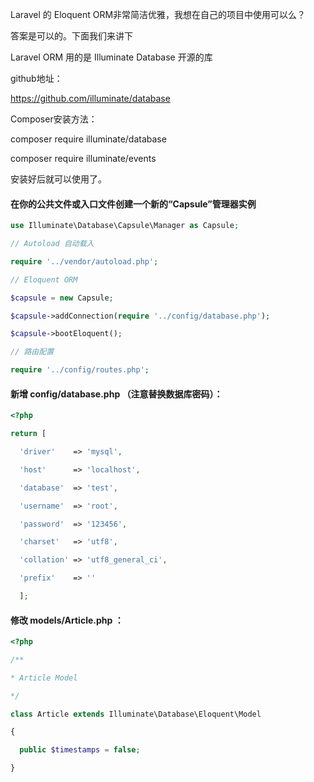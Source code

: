 Laravel 的 Eloquent ORM非常简洁优雅，我想在自己的项目中使用可以么？

答案是可以的。下面我们来讲下

Laravel ORM 用的是 Illuminate Database 开源的库

github地址：

https://github.com/illuminate/database

Composer安装方法：

composer require illuminate/database

composer require illuminate/events

安装好后就可以使用了。

#### 在你的公共文件或入口文件创建一个新的“Capsule”管理器实例
```php
use Illuminate\Database\Capsule\Manager as Capsule;

// Autoload 自动载入

require '../vendor/autoload.php';

// Eloquent ORM

$capsule = new Capsule;

$capsule->addConnection(require '../config/database.php');

$capsule->bootEloquent();

// 路由配置

require '../config/routes.php';
```
#### 新增 config/database.php （注意替换数据库密码）：
```php
<?php

return [

  'driver'    => 'mysql',

  'host'      => 'localhost',

  'database'  => 'test',

  'username'  => 'root',

  'password'  => '123456',

  'charset'   => 'utf8',

  'collation' => 'utf8_general_ci',

  'prefix'    => ''

  ];
```
#### 修改 models/Article.php ：
```php
<?php

/**

* Article Model

*/

class Article extends Illuminate\Database\Eloquent\Model

{

  public $timestamps = false;

}
```

